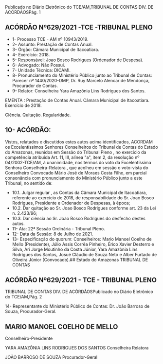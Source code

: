 Publicado  no  Diário  Eletrônico do TCE/AM,TRIBUNAL DE CONTAS DIV. DE ACÓRDÃOSPág. 1

## ACÓRDÃO Nº629/2021 -TCE -TRIBUNAL PLENO

- 1- Processo TCE - AM nº 10943/2019.
- 2- Assunto: Prestação de Contas Anual.
- 3- Órgão: Câmara Municipal de Itacoatiara.
- 4- Exercício: 2018.
- 5- Responsável: Joao Bosco Rodrigues (Ordenador de Despesa).
- 6- Advogado: Não Possui.
- 7- Unidade Técnica: DICAMI.
- 8- Pronunciamento  do  Ministério  Público  junto  ao  Tribunal  de  Contas: Parecer  nº 1440/2020-DMP, Dr. Ruy Marcelo Alencar de Mendonça, Procurador de Contas.
- 9- Relator: Conselheira Yara Amazônia Lins Rodrigues dos Santos.

EMENTA : Prestação  de  Contas  Anual. Câmara Municipal de Itacoatiara. Exercício de 2018.

Ciência. Quitação. Regularidade.

## 10-  ACÓRDÃO:

Vistos, relatados e discutidos estes autos acima identificados, ACORDAM os Excelentíssimos Senhores Conselheiros do Tribunal de Contas do Estado do Amazonas, reunidos em Sessão do Tribunal Pleno , no exercício da competência atribuída Art. 11, III, alínea "a", item 2, da resolução nº 04/2002-TCE/AM, à unanimidade, nos termos do voto da Excelentíssima Senhora Conselheira-Relatora , que acolheu em sessão o voto-vista do Conselheiro  Convocado  Mário  José  de  Moraes  Costa  Filho, em  parcial  consonância com pronunciamento do Ministério Público junto a este Tribunal, no sentido de:

- 10.1.  Julgar regular , as Contas da Câmara Municipal de Itacoatiara, referente ao exercício de 2018, de responsabilidade do Sr. Joao Bosco Rodrigues, Presidente e Ordenador de Despesas, à época;
- 10.2.  Dar quitação ao Sr. Joao Bosco Rodrigues conforme art. 23 da Lei n. 2.423/96;
- 10.3.  Dar ciência ao Sr. Joao Bosco Rodrigues do desfecho destes autos.
- 11-  Ata: 22ª Sessão Ordinária - Tribunal Pleno.
- 12-  Data da Sessão: 8 de Julho de 2021.
- 13-  Especificação do quorum: Conselheiros: Mario Manoel Coelho de Mello (Presidente),  Júlio  Assis  Corrêa  Pinheiro,  Érico  Xavier  Desterro  e  Silva,  Ari  Jorge Moutinho da Costa Júnior, Yara Amazônia Lins Rodrigues dos Santos, Josué Cláudio de Souza Neto e Alber Furtado de Oliveira Júnior (Convocado).## Estado do Amazonas TRIBUNAL DE CONTAS

## ACÓRDÃO Nº629/2021 - TCE - TRIBUNAL PLENO

TRIBUNAL DE CONTAS DIV. DE ACÓRDÃOSPublicado  no  Diário  Eletrônico do TCE/AM,Pág. 2

14-  Representante  do  Ministério  Público  de  Contas: Dr. João  Barroso  de  Souza, Procurador-Geral.

## MARIO MANOEL COELHO DE MELLO

Conselheiro-Presidente

YARA AMAZÔNIA LINS RODRIGUES DOS SANTOS Conselheira Relatora

JOÃO BARROSO DE SOUZA Procurador-Geral